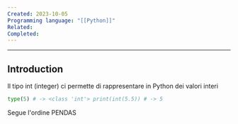 ```yaml
---
Created: 2023-10-05
Programming language: "[[Python]]"
Related: 
Completed:
---
```

---
## Introduction
Il tipo int (integer) ci permette di rappresentare in Python dei valori interi

```python
type(5) # -> <class 'int'> print(int(5.5)) # -> 5
```
Segue l'ordine PENDAS
